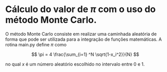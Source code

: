# Cálculo do valor de $\pi$ com o uso do método Monte Carlo.


O método Monte Carlo consiste em realizar uma caminhada aleatória de forma que pode ser utilizada para a integração de funções matemáticas. A rotina main.py define $\pi$ como

$$ \pi = 4 \frac{\sum_{i=1} ^N \sqrt{1-x_i^2}}{N} $$  

no qual $x$ é um número aleatório escolhido no intervalo entre $0$ e $1$.

